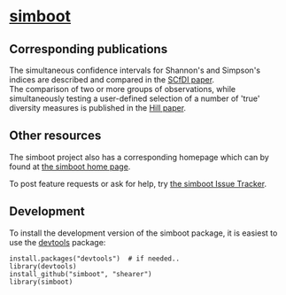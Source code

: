 # [simboot](https://github.com/shearer/simboot)

## Corresponding publications
The simultaneous confidence intervals for Shannon's and Simpson's indices are described and compared in the [SCfDI paper](http://www.ncbi.nlm.nih.gov/pubmed/23401312).  
The comparison of two or more groups of observations, while simultaneously testing a user-defined selection of a number of 'true' diversity measures is published in the [Hill paper](http://www.ncbi.nlm.nih.gov/pubmed/22934781).

## Other resources
The simboot project also has a corresponding homepage which can by found at [the simboot home page](http://shearer.github.com/simboot/).

To post feature requests or ask for help, try [the simboot Issue Tracker](https://github.com/shearer/simboot/issues?page=1&state=open).

## Development

To install the development version of the simboot package, it is easiest to use the [devtools](http://cran.r-project.org/web/packages/devtools/index.html) package:

    install.packages("devtools")  # if needed..
    library(devtools)
    install_github("simboot", "shearer")
    library(simboot)
